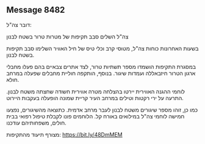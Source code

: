 ## Message 8482

דובר צה"ל:

צה"ל השלים סבב תקיפות של מטרות טרור בשטח לבנון

בשעות האחרונות כוחות צה"ל, מטוסי קרב וכלי טיס של חיל האוויר השלימו סבב תקיפות בשטח לבנון.

במסגרת התקיפות הושמדו מספר תשתיות טרור, לצד אתרים צבאיים בהם פעלו מחבלי ארגון הטרור חיזבאללה ועמדות שיגור. בנוסף, הותקפה חוליית מחבלים שפעלה במרחב חולא.

לוחמי ההגנה האווירית יירטו בהצלחה מטרה אווירית חשודה שחצתה משטח לבנון. התרעה על ירי רקטות וטילים במרחב העיר קריית שמונה הופעלה בעקבות היירוט.

כמו כן, זוהו מספר שיגורים משטח לבנון לעבר מרחב אדמית. 
כתוצאה מהשיגורים, נפצעו חמישה לוחמי צה"ל במילואים באורח קל. הלוחמים פונו לקבלת טיפול רפואי בבית חולים, משפחותיהם עודכנו.

מצורף תיעוד מהתקיפות: https://bit.ly/48DmMEM

